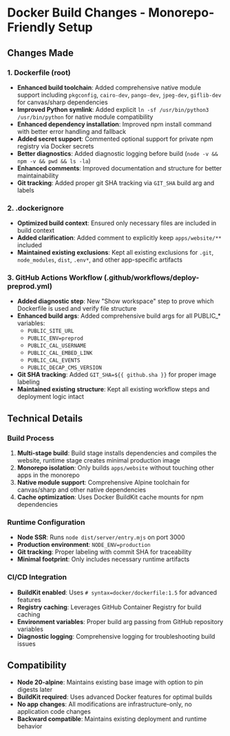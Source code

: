 # Docker Build Changes - Monorepo-Friendly Setup

## Changes Made

### 1. Dockerfile (root)
- **Enhanced build toolchain**: Added comprehensive native module support including `pkgconfig`, `cairo-dev`, `pango-dev`, `jpeg-dev`, `giflib-dev` for canvas/sharp dependencies
- **Improved Python symlink**: Added explicit `ln -sf /usr/bin/python3 /usr/bin/python` for native module compatibility
- **Enhanced dependency installation**: Improved npm install command with better error handling and fallback
- **Added secret support**: Commented optional support for private npm registry via Docker secrets
- **Better diagnostics**: Added diagnostic logging before build (`node -v && npm -v && pwd && ls -la`)
- **Enhanced comments**: Improved documentation and structure for better maintainability
- **Git tracking**: Added proper git SHA tracking via `GIT_SHA` build arg and labels

### 2. .dockerignore
- **Optimized build context**: Ensured only necessary files are included in build context
- **Added clarification**: Added comment to explicitly keep `apps/website/**` included
- **Maintained existing exclusions**: Kept all existing exclusions for `.git`, `node_modules`, `dist`, `.env*`, and other app-specific artifacts

### 3. GitHub Actions Workflow (.github/workflows/deploy-preprod.yml)
- **Added diagnostic step**: New "Show workspace" step to prove which Dockerfile is used and verify file structure
- **Enhanced build args**: Added comprehensive build args for all PUBLIC_* variables:
  - `PUBLIC_SITE_URL`
  - `PUBLIC_ENV=preprod`
  - `PUBLIC_CAL_USERNAME`
  - `PUBLIC_CAL_EMBED_LINK`
  - `PUBLIC_CAL_EVENTS`
  - `PUBLIC_DECAP_CMS_VERSION`
- **Git SHA tracking**: Added `GIT_SHA=${{ github.sha }}` for proper image labeling
- **Maintained existing structure**: Kept all existing workflow steps and deployment logic intact

## Technical Details

### Build Process
1. **Multi-stage build**: Build stage installs dependencies and compiles the website, runtime stage creates minimal production image
2. **Monorepo isolation**: Only builds `apps/website` without touching other apps in the monorepo
3. **Native module support**: Comprehensive Alpine toolchain for canvas/sharp and other native dependencies
4. **Cache optimization**: Uses Docker BuildKit cache mounts for npm dependencies

### Runtime Configuration
- **Node SSR**: Runs `node dist/server/entry.mjs` on port 3000
- **Production environment**: `NODE_ENV=production`
- **Git tracking**: Proper labeling with commit SHA for traceability
- **Minimal footprint**: Only includes necessary runtime artifacts

### CI/CD Integration
- **BuildKit enabled**: Uses `# syntax=docker/dockerfile:1.5` for advanced features
- **Registry caching**: Leverages GitHub Container Registry for build caching
- **Environment variables**: Proper build arg passing from GitHub repository variables
- **Diagnostic logging**: Comprehensive logging for troubleshooting build issues

## Compatibility
- **Node 20-alpine**: Maintains existing base image with option to pin digests later
- **BuildKit required**: Uses advanced Docker features for optimal builds
- **No app changes**: All modifications are infrastructure-only, no application code changes
- **Backward compatible**: Maintains existing deployment and runtime behavior
